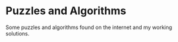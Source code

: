 # Puzzles and Algorithms

Some puzzles and algorithms found on the internet and my working solutions.









